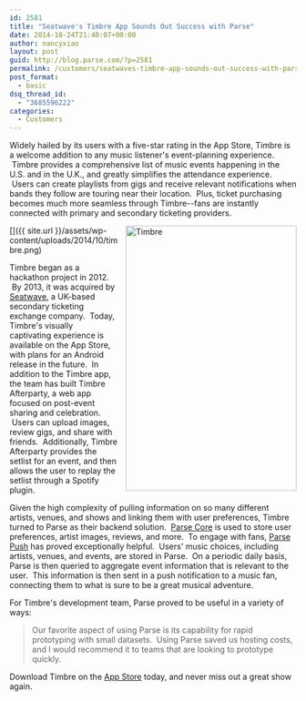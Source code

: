 ```yaml
---
id: 2581
title: "Seatwave's Timbre App Sounds Out Success with Parse"
date: 2014-10-24T21:40:07+00:00
author: nancyxiao
layout: post
guid: http://blog.parse.com/?p=2581
permalink: /customers/seatwaves-timbre-app-sounds-out-success-with-parse/
post_format:
  - basic
dsq_thread_id:
  - "3685596222"
categories:
  - Customers
---
```

Widely hailed by its users with a five-star rating in the App Store, Timbre is a welcome addition to any music listener's event-planning experience.  Timbre provides a comprehensive list of music events happening in the U.S. and in the U.K., and greatly simplifies the attendance experience.  Users can create playlists from gigs and receive relevant notifications when bands they follow are touring near their location.  Plus, ticket purchasing becomes much more seamless through Timbre--fans are instantly connected with primary and secondary ticketing providers.
  
[<img class="alignnone size-full wp-image-2583" style="border: 0pt none; float: right; padding-left: 10px; padding-bottom: 10px;" src="{{ site.url }}/assets/wp-content/uploads/2014/10/timbre.png" alt="Timbre" width="300" height="466" />]({{ site.url }}/assets/wp-content/uploads/2014/10/timbre.png)

Timbre began as a hackathon project in 2012.  By 2013, it was acquired by <a href="http://www.seatwave.com" target="_blank">Seatwave</a>, a UK-based secondary ticketing exchange company.  Today, Timbre's visually captivating experience is available on the App Store, with plans for an Android release in the future.  In addition to the Timbre app, the team has built Timbre Afterparty, a web app focused on post-event sharing and celebration.  Users can upload images, review gigs, and share with friends.  Additionally, Timbre Afterparty provides the setlist for an event, and then allows the user to replay the setlist through a Spotify plugin.

Given the high complexity of pulling information on so many different artists, venues, and shows and linking them with user preferences, Timbre turned to Parse as their backend solution.  <a href="https://parse.com/products/core" target="_blank">Parse Core</a> is used to store user preferences, artist images, reviews, and more.  To engage with fans, <a href="https://parse.com/products/push" target="_blank">Parse Push</a> has proved exceptionally helpful.  Users' music choices, including artists, venues, and events, are stored in Parse.  On a periodic daily basis, Parse is then queried to aggregate event information that is relevant to the user.  This information is then sent in a push notification to a music fan, connecting them to what is sure to be a great musical adventure.

For Timbre's development team, Parse proved to be useful in a variety of ways:

> Our favorite aspect of using Parse is its capability for rapid prototyping with small datasets.  Using Parse saved us hosting costs, and I would recommend it to teams that are looking to prototype quickly.

Download Timbre on the <a href="https://itunes.apple.com/gb/app/timbre-concerts-gigs-live/id533493750?mt=8" target="_blank">App Store</a> today, and never miss out a great show again.